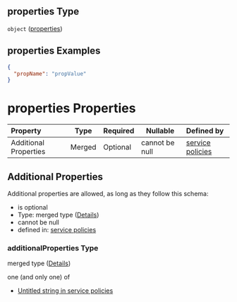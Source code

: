 ## properties Type

`object` ([properties](policies-properties-properties.md))

## properties Examples

```json
{
  "propName": "propValue"
}
```

# properties Properties

| Property              | Type   | Required | Nullable       | Defined by                                                                                                                                                                                                                |
| :-------------------- | ------ | -------- | -------------- | :------------------------------------------------------------------------------------------------------------------------------------------------------------------------------------------------------------------------ |
| Additional Properties | Merged | Optional | cannot be null | [service policies](policies-properties-properties-additionalproperties.md "https&#x3A;//raw.githubusercontent.com/conterra/policies-json/master/schema/policies.schema.json#/properties/properties/additionalProperties") |

## Additional Properties

Additional properties are allowed, as long as they follow this schema:




-   is optional
-   Type: merged type ([Details](policies-properties-properties-additionalproperties.md))
-   cannot be null
-   defined in: [service policies](policies-properties-properties-additionalproperties.md "https&#x3A;//raw.githubusercontent.com/conterra/policies-json/master/schema/policies.schema.json#/properties/properties/additionalProperties")

### additionalProperties Type

merged type ([Details](policies-properties-properties-additionalproperties.md))

one (and only one) of

-   [Untitled string in service policies](policies-properties-properties-additionalproperties-oneof-0.md "check type definition")
